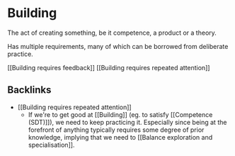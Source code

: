 # Building
The act of creating something, be it competence, a product or a theory.

Has multiple requirements, many of which can be borrowed from deliberate practice.

[[Building requires feedback]]
[[Building requires repeated attention]]

## Backlinks
* [[Building requires repeated attention]]
	* If we're to get good at [[Building]] (eg. to satisfy [[Competence (SDT)]]), we need to keep practicing it. Especially since being at the forefront of anything typically requires some degree of prior knowledge, implying that we need to [[Balance exploration and specialisation]].

<!-- #Life -->

<!-- {BearID:AFEA75A6-E8AB-4155-A4F6-96E6B7FC0D28-15756-0000130342D75F7D} -->
